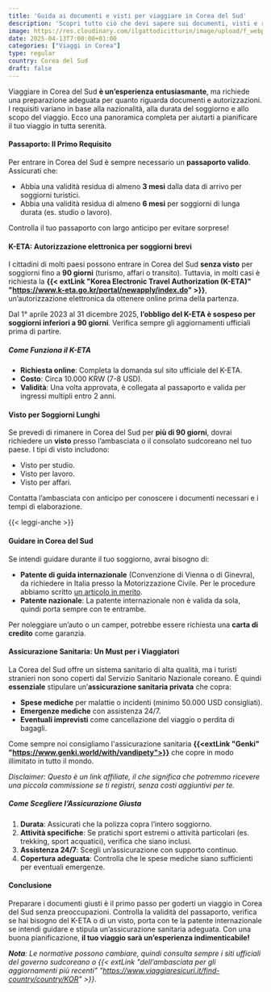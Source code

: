 ```yaml
---
title: 'Guida ai documenti e visti per viaggiare in Corea del Sud'
description: 'Scopri tutto ciò che devi sapere sui documenti, visti e requisiti per entrare in Corea del Sud. Dalla validità del passaporto al K-ETA, dalla patente internazionale all’assicurazione sanitaria, questa guida ti accompagna passo dopo passo per un viaggio senza intoppi.'
image: https://res.cloudinary.com/ilgattodicitturin/image/upload/f_webp,q_auto,w_800,dpr_auto/v1709916475/Articoli/Corea/Seoul/palazzo-reale-esterno_jbfkw1.jpg
date: 2025-04-13T7:00:00+01:00
categories: ["Viaggi in Corea"]
type: regular  
country: Corea del Sud 
draft: false
---
```


Viaggiare in Corea del Sud **è un’esperienza entusiasmante**, ma richiede una preparazione adeguata per quanto riguarda documenti e autorizzazioni. I requisiti variano in base alla nazionalità, alla durata del soggiorno e allo scopo del viaggio. Ecco una panoramica completa per aiutarti a pianificare il tuo viaggio in tutta serenità.

#### Passaporto: Il Primo Requisito
Per entrare in Corea del Sud è sempre necessario un **passaporto valido**. Assicurati che:
- Abbia una validità residua di almeno **3 mesi** dalla data di arrivo per soggiorni turistici.
- Abbia una validità residua di almeno **6 mesi** per soggiorni di lunga durata (es. studio o lavoro).

Controlla il tuo passaporto con largo anticipo per evitare sorprese!

#### K-ETA: Autorizzazione elettronica per soggiorni brevi
I cittadini di molti paesi possono entrare in Corea del Sud **senza visto** per soggiorni fino a **90 giorni** (turismo, affari o transito). Tuttavia, in molti casi è richiesta la **{{< extLink "Korea Electronic Travel Authorization (K-ETA)" "https://www.k-eta.go.kr/portal/newapply/index.do" >}}**, un’autorizzazione elettronica da ottenere online prima della partenza.

Dal 1° aprile 2023 al 31 dicembre 2025, **l’obbligo del K-ETA è sospeso per soggiorni inferiori a 90 giorni**. Verifica sempre gli aggiornamenti ufficiali prima di partire.

##### Come Funziona il K-ETA
- **Richiesta online**: Completa la domanda sul sito ufficiale del K-ETA.
- **Costo**: Circa 10.000 KRW (7-8 USD).
- **Validità**: Una volta approvata, è collegata al passaporto e valida per ingressi multipli entro 2 anni.

#### Visto per Soggiorni Lunghi
Se prevedi di rimanere in Corea del Sud per **più di 90 giorni**, dovrai richiedere un **visto** presso l’ambasciata o il consolato sudcoreano nel tuo paese. I tipi di visto includono:
- Visto per studio.
- Visto per lavoro.
- Visto per affari.

Contatta l’ambasciata con anticipo per conoscere i documenti necessari e i tempi di elaborazione.

{{< leggi-anche >}}

#### Guidare in Corea del Sud
Se intendi guidare durante il tuo soggiorno, avrai bisogno di:
- **Patente di guida internazionale** (Convenzione di Vienna o di Ginevra), da richiedere in Italia presso la Motorizzazione Civile. Per le procedure abbiamo scritto [un articolo in merito](/blog/patente-internazionale-come-fare-guida-completa).
- **Patente nazionale**: La patente internazionale non è valida da sola, quindi porta sempre con te entrambe.

Per noleggiare un’auto o un camper, potrebbe essere richiesta una **carta di credito** come garanzia.

#### Assicurazione Sanitaria: Un Must per i Viaggiatori
La Corea del Sud offre un sistema sanitario di alta qualità, ma i turisti stranieri non sono coperti dal Servizio Sanitario Nazionale coreano. È quindi **essenziale** stipulare un’**assicurazione sanitaria privata** che copra:
- **Spese mediche** per malattie o incidenti (minimo 50.000 USD consigliati).
- **Emergenze mediche** con assistenza 24/7.
- **Eventuali imprevisti** come cancellazione del viaggio o perdita di bagagli.

Come sempre noi consigliamo l'assicurazione sanitaria **{{<extLink "Genki" "https://www.genki.world/with/vandipety">}}** che copre in modo illimitato in tutto il mondo.

*Disclaimer: Questo è un link affiliate, il che significa che potremmo ricevere una piccola commissione se ti registri, senza costi aggiuntivi per te.*

##### Come Scegliere l’Assicurazione Giusta
1. **Durata**: Assicurati che la polizza copra l’intero soggiorno.
2. **Attività specifiche**: Se pratichi sport estremi o attività particolari (es. trekking, sport acquatici), verifica che siano inclusi.
3. **Assistenza 24/7**: Scegli un’assicurazione con supporto continuo.
4. **Copertura adeguata**: Controlla che le spese mediche siano sufficienti per eventuali emergenze.

#### Conclusione
Preparare i documenti giusti è il primo passo per goderti un viaggio in Corea del Sud senza preoccupazioni. Controlla la validità del passaporto, verifica se hai bisogno del K-ETA o di un visto, porta con te la patente internazionale se intendi guidare e stipula un’assicurazione sanitaria adeguata. Con una buona pianificazione, **il tuo viaggio sarà un’esperienza indimenticabile!**

_**Nota**: Le normative possono cambiare, quindi consulta sempre i siti ufficiali del governo sudcoreano o {{< extLink "dell’ambasciata per gli aggiornamenti più recenti" "https://www.viaggiaresicuri.it/find-country/country/KOR" >}}._

 